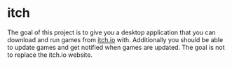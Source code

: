 itch
====

The goal of this project is to give you a desktop application that you can
download and run games from [itch.io](https://itch.io) with.
Additionally you should be able to update games and get notified when games are updated.
The goal is not to replace the itch.io website.
